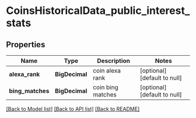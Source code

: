 # CoinsHistoricalData_public_interest_stats
## Properties

| Name | Type | Description | Notes |
|------------ | ------------- | ------------- | -------------|
| **alexa\_rank** | **BigDecimal** | coin alexa rank | [optional] [default to null] |
| **bing\_matches** | **BigDecimal** | coin bing matches | [optional] [default to null] |

[[Back to Model list]](../README.md#documentation-for-models) [[Back to API list]](../README.md#documentation-for-api-endpoints) [[Back to README]](../README.md)

